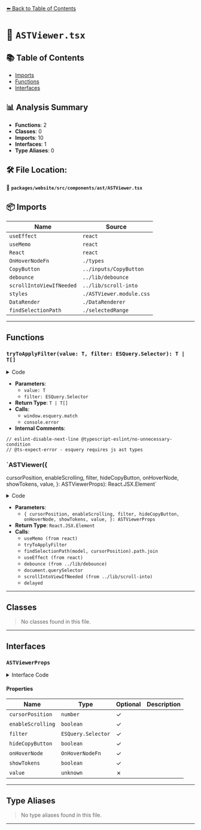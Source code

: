 [⬅️ Back to Table of Contents](../../../../../index.md)

# 📄 `ASTViewer.tsx`

## 📚 Table of Contents

- [Imports](#imports)
- [Functions](#functions)
- [Interfaces](#interfaces)

## 📊 Analysis Summary

- **Functions**: 2
- **Classes**: 0
- **Imports**: 10
- **Interfaces**: 1
- **Type Aliases**: 0

## 🛠️ File Location:
📂 **`packages/website/src/components/ast/ASTViewer.tsx`**

## 📦 Imports

| Name | Source |
|------|--------|
| `useEffect` | `react` |
| `useMemo` | `react` |
| `React` | `react` |
| `OnHoverNodeFn` | `./types` |
| `CopyButton` | `../inputs/CopyButton` |
| `debounce` | `../lib/debounce` |
| `scrollIntoViewIfNeeded` | `../lib/scroll-into` |
| `styles` | `./ASTViewer.module.css` |
| `DataRender` | `./DataRenderer` |
| `findSelectionPath` | `./selectedRange` |


---

## Functions

### `tryToApplyFilter(value: T, filter: ESQuery.Selector): T | T[]`

<details><summary>Code</summary>

```ts
function tryToApplyFilter<T>(value: T, filter?: ESQuery.Selector): T | T[] {
  try {
    // eslint-disable-next-line @typescript-eslint/no-unnecessary-condition
    if (window.esquery && filter) {
      // @ts-expect-error - esquery requires js ast types
      return window.esquery.match(value, filter, {
        visitorKeys: window.visitorKeys,
      });
    }
  } catch (e: unknown) {
    console.error(e);
  }
  return value;
}
```
</details>

- **Parameters**:
  - `value: T`
  - `filter: ESQuery.Selector`
- **Return Type**: `T | T[]`
- **Calls**:
  - `window.esquery.match`
  - `console.error`
- **Internal Comments**:
```
// eslint-disable-next-line @typescript-eslint/no-unnecessary-condition
// @ts-expect-error - esquery requires js ast types
```

### `ASTViewer({
  cursorPosition,
  enableScrolling,
  filter,
  hideCopyButton,
  onHoverNode,
  showTokens,
  value,
}: ASTViewerProps): React.JSX.Element`

<details><summary>Code</summary>

```ts
function ASTViewer({
  cursorPosition,
  enableScrolling,
  filter,
  hideCopyButton,
  onHoverNode,
  showTokens,
  value,
}: ASTViewerProps): React.JSX.Element {
  const model = useMemo(() => {
    if (filter) {
      return tryToApplyFilter(value, filter);
    }
    return value;
  }, [value, filter]);

  const selectedPath = useMemo(() => {
    if (cursorPosition == null || !model || typeof model !== 'object') {
      return 'ast';
    }
    return findSelectionPath(model, cursorPosition).path.join('.');
  }, [cursorPosition, model]);

  useEffect(() => {
    if (enableScrolling) {
      const delayed = debounce(() => {
        const htmlElement = document.querySelector(
          `div[data-level="${selectedPath}"] > a`,
        );
        if (htmlElement) {
          scrollIntoViewIfNeeded(htmlElement);
        }
      }, 100);
      delayed();
    }
  }, [selectedPath, enableScrolling]);

  return (
    <div className={styles.list}>
      <DataRender
        lastElement={true}
        level="ast"
        onHover={onHoverNode}
        selectedPath={selectedPath}
        showTokens={showTokens}
        value={model}
      />
      {!hideCopyButton && <CopyButton value={model} />}
    </div>
  );
}
```
</details>

- **Parameters**:
  - `{
  cursorPosition,
  enableScrolling,
  filter,
  hideCopyButton,
  onHoverNode,
  showTokens,
  value,
}: ASTViewerProps`
- **Return Type**: `React.JSX.Element`
- **Calls**:
  - `useMemo (from react)`
  - `tryToApplyFilter`
  - `findSelectionPath(model, cursorPosition).path.join`
  - `useEffect (from react)`
  - `debounce (from ../lib/debounce)`
  - `document.querySelector`
  - `scrollIntoViewIfNeeded (from ../lib/scroll-into)`
  - `delayed`

---

## Classes

> No classes found in this file.


---

## Interfaces

### `ASTViewerProps`

<details><summary>Interface Code</summary>

```ts
export interface ASTViewerProps {
  readonly cursorPosition?: number;
  readonly enableScrolling?: boolean;
  readonly filter?: ESQuery.Selector;
  readonly hideCopyButton?: boolean;
  readonly onHoverNode?: OnHoverNodeFn;
  readonly showTokens?: boolean;
  readonly value: unknown;
}
```
</details>

#### Properties

| Name | Type | Optional | Description |
|------|------|----------|-------------|
| `cursorPosition` | `number` | ✓ |  |
| `enableScrolling` | `boolean` | ✓ |  |
| `filter` | `ESQuery.Selector` | ✓ |  |
| `hideCopyButton` | `boolean` | ✓ |  |
| `onHoverNode` | `OnHoverNodeFn` | ✓ |  |
| `showTokens` | `boolean` | ✓ |  |
| `value` | `unknown` | ✗ |  |


---

## Type Aliases

> No type aliases found in this file.


---